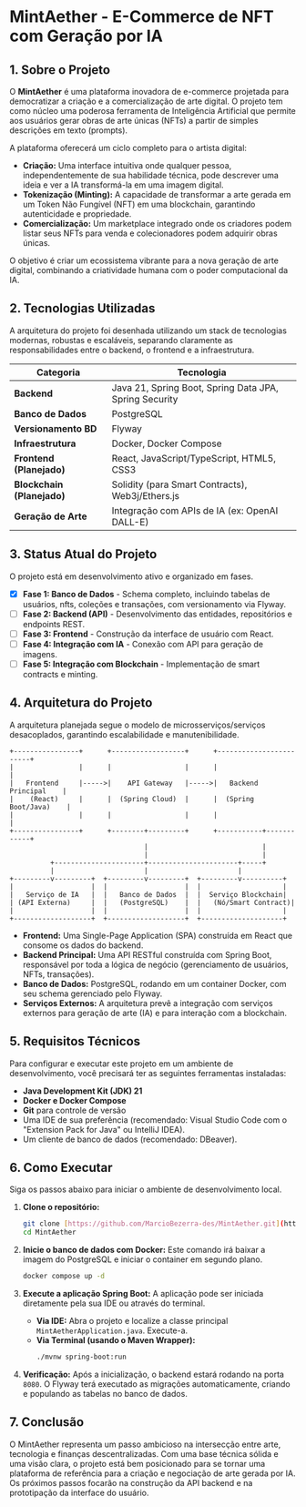 # MintAether - E-Commerce de NFT com Geração por IA

## 1. Sobre o Projeto

O **MintAether** é uma plataforma inovadora de e-commerce projetada para democratizar a criação e a comercialização de arte digital. O projeto tem como núcleo uma poderosa ferramenta de Inteligência Artificial que permite aos usuários gerar obras de arte únicas (NFTs) a partir de simples descrições em texto (prompts).

A plataforma oferecerá um ciclo completo para o artista digital:

* **Criação:** Uma interface intuitiva onde qualquer pessoa, independentemente de sua habilidade técnica, pode descrever uma ideia e ver a IA transformá-la em uma imagem digital.
* **Tokenização (Minting):** A capacidade de transformar a arte gerada em um Token Não Fungível (NFT) em uma blockchain, garantindo autenticidade e propriedade.
* **Comercialização:** Um marketplace integrado onde os criadores podem listar seus NFTs para venda e colecionadores podem adquirir obras únicas.

O objetivo é criar um ecossistema vibrante para a nova geração de arte digital, combinando a criatividade humana com o poder computacional da IA.

## 2. Tecnologias Utilizadas

A arquitetura do projeto foi desenhada utilizando um stack de tecnologias modernas, robustas e escaláveis, separando claramente as responsabilidades entre o backend, o frontend e a infraestrutura.

| Categoria         | Tecnologia                                        |
| ----------------- | ------------------------------------------------- |
| **Backend** | Java 21, Spring Boot, Spring Data JPA, Spring Security |
| **Banco de Dados**| PostgreSQL                                        |
| **Versionamento BD**| Flyway                                            |
| **Infraestrutura**| Docker, Docker Compose                            |
| **Frontend (Planejado)** | React, JavaScript/TypeScript, HTML5, CSS3          |
| **Blockchain (Planejado)**| Solidity (para Smart Contracts), Web3j/Ethers.js |
| **Geração de Arte**| Integração com APIs de IA (ex: OpenAI DALL-E)   |

## 3. Status Atual do Projeto

O projeto está em desenvolvimento ativo e organizado em fases.

- [x] **Fase 1: Banco de Dados** - Schema completo, incluindo tabelas de usuários, nfts, coleções e transações, com versionamento via Flyway.
- [ ] **Fase 2: Backend (API)** - Desenvolvimento das entidades, repositórios e endpoints REST.
- [ ] **Fase 3: Frontend** - Construção da interface de usuário com React.
- [ ] **Fase 4: Integração com IA** - Conexão com API para geração de imagens.
- [ ] **Fase 5: Integração com Blockchain** - Implementação de smart contracts e minting.

## 4. Arquitetura do Projeto

A arquitetura planejada segue o modelo de microsserviços/serviços desacoplados, garantindo escalabilidade e manutenibilidade.

```
+----------------+      +------------------+      +------------------------+
|                |      |                  |      |                        |
|   Frontend     |----->|    API Gateway   |----->|   Backend Principal    |
|    (React)     |      |  (Spring Cloud)  |      |  (Spring Boot/Java)    |
|                |      |                  |      |                        |
+----------------+      +--------+---------+      +-----------+------------+
                                 |                            |
                                 |                            |
          +----------------------+----------------------+-----+
          |                      |                      |
+---------v---------+  +---------v---------+  +---------v----------+
|                   |  |                   |  |                    |
|   Serviço de IA   |  |   Banco de Dados  |  |  Serviço Blockchain|
| (API Externa)     |  |   (PostgreSQL)    |  |   (Nó/Smart Contract)|
|                   |  |                   |  |                    |
+-------------------+  +-------------------+  +--------------------+
```

* **Frontend:** Uma Single-Page Application (SPA) construída em React que consome os dados do backend.
* **Backend Principal:** Uma API RESTful construída com Spring Boot, responsável por toda a lógica de negócio (gerenciamento de usuários, NFTs, transações).
* **Banco de Dados:** PostgreSQL, rodando em um container Docker, com seu schema gerenciado pelo Flyway.
* **Serviços Externos:** A arquitetura prevê a integração com serviços externos para geração de arte (IA) e para interação com a blockchain.

## 5. Requisitos Técnicos

Para configurar e executar este projeto em um ambiente de desenvolvimento, você precisará ter as seguintes ferramentas instaladas:

* **Java Development Kit (JDK) 21**
* **Docker e Docker Compose**
* **Git** para controle de versão
* Uma IDE de sua preferência (recomendado: Visual Studio Code com o "Extension Pack for Java" ou IntelliJ IDEA).
* Um cliente de banco de dados (recomendado: DBeaver).

## 6. Como Executar

Siga os passos abaixo para iniciar o ambiente de desenvolvimento local.

1.  **Clone o repositório:**
    ```bash
    git clone [https://github.com/MarcioBezerra-des/MintAether.git](https://github.com/MarcioBezerra-des/MintAether.git)
    cd MintAether
    ```

2.  **Inicie o banco de dados com Docker:**
    Este comando irá baixar a imagem do PostgreSQL e iniciar o container em segundo plano.
    ```bash
    docker compose up -d
    ```

3.  **Execute a aplicação Spring Boot:**
    A aplicação pode ser iniciada diretamente pela sua IDE ou através do terminal.

    * **Via IDE:** Abra o projeto e localize a classe principal `MintAetherApplication.java`. Execute-a.
    * **Via Terminal (usando o Maven Wrapper):**
        ```bash
        ./mvnw spring-boot:run
        ```

4.  **Verificação:**
    Após a inicialização, o backend estará rodando na porta `8080`. O Flyway terá executado as migrações automaticamente, criando e populando as tabelas no banco de dados.

## 7. Conclusão

O MintAether representa um passo ambicioso na intersecção entre arte, tecnologia e finanças descentralizadas. Com uma base técnica sólida e uma visão clara, o projeto está bem posicionado para se tornar uma plataforma de referência para a criação e negociação de arte gerada por IA. Os próximos passos focarão na construção da API backend e na prototipação da interface do usuário.
